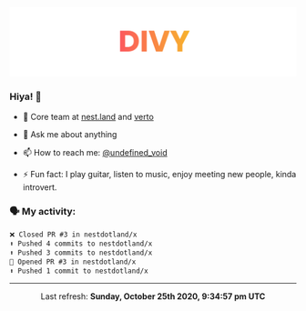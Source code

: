 
![](https://github.com/divy-work/divy-work/raw/master/assets/divy.png)

### Hiya! 👋

- 🔭 Core team at [nest.land](https://github.com/nestdotland/nest.land) and [verto](https://github.com/useverto/verto)

- 💬 Ask me about anything

- 📫 How to reach me: [@undefined_void](https://instagram.com/divy.exe)

- ⚡ Fun fact: I play guitar, listen to music, enjoy meeting new people, kinda introvert.

### 🗣 My activity:

```
❌ Closed PR #3 in nestdotland/x
⬆️ Pushed 4 commits to nestdotland/x
⬆️ Pushed 3 commits to nestdotland/x
💪 Opened PR #3 in nestdotland/x
⬆️ Pushed 1 commit to nestdotland/x
```

------------
<p align="center">Last refresh: <b>Sunday, October 25th 2020, 9:34:57 pm UTC</b></p>
